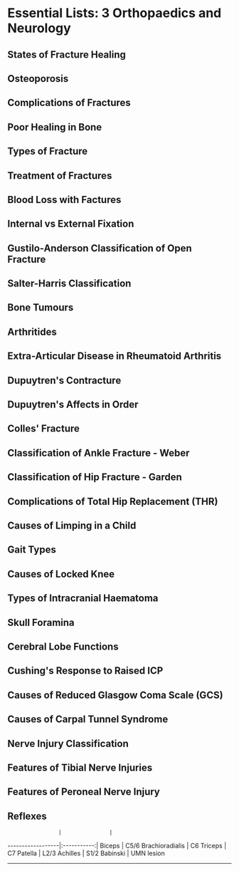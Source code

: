 Essential Lists: 3 Orthopaedics and Neurology
=============================================

## States of Fracture Healing

## Osteoporosis

## Complications of Fractures

## Poor Healing in Bone

## Types of Fracture

## Treatment of Fractures

## Blood Loss with Factures

## Internal vs External Fixation

## Gustilo-Anderson Classification of Open Fracture

## Salter-Harris Classification

## Bone Tumours

## Arthritides

## Extra-Articular Disease in Rheumatoid Arthritis

## Dupuytren's Contracture

## Dupuytren's Affects in Order

## Colles' Fracture

## Classification of Ankle Fracture - Weber

## Classification of Hip Fracture - Garden

## Complications of Total Hip Replacement (THR)

## Causes of Limping in a Child

## Gait Types

## Causes of Locked Knee

## Types of Intracranial Haematoma

## Skull Foramina

## Cerebral Lobe Functions

## Cushing's Response to Raised ICP

## Causes of Reduced Glasgow Coma Scale (GCS)

## Causes of Carpal Tunnel Syndrome

## Nerve Injury Classification

## Features of Tibial Nerve Injuries

## Features of Peroneal Nerve Injury

## Reflexes
					|				|
------------------|:-----------:|
Biceps 				| C5/6
Brachioradialis 	| C6
Triceps 			| C7
Patella 			| L2/3
Achilles 			| S1/2
Babinski 			| UMN lesion

---